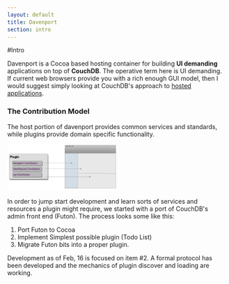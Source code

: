 ```yaml
---
layout: default
title: Davenport
section: intro
---
```


  
#Intro

Davenport is a Cocoa based hosting container for building **UI demanding** applications on top of **CouchDB**. The operative term here is UI demanding. If current web browsers provide you with a rich enough GUI model, then I would suggest simply looking at CouchDB's approach to [hosted applications](http://books.couchdb.org/relax/hosted-applications). 


### The Contribution Model

The host portion of davenport provides common services and standards, while plugins provide domain specific functionality. 

<a href="images/plugin-simple.png"><img src="images/plugin-simple.png" border="0" width="50%"/></a> 


In order to jump start development and learn sorts of services and resources a plugin might require, we started with a port of CouchDB's admin front end (Futon). The process looks some like this: 

1. Port Futon to Cocoa
2. Implement Simplest possible plugin (Todo List)
3. Migrate Futon bits into a proper plugin. 

Development as of Feb, 16 is focused on item #2. A formal protocol has been developed and the mechanics of plugin discover and loading are working. 

